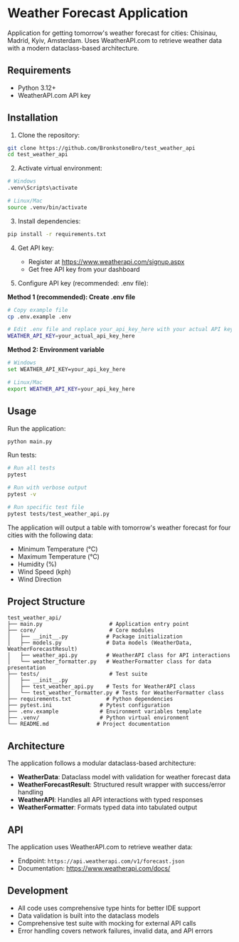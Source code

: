 # Weather Forecast Application

Application for getting tomorrow's weather forecast for cities: Chisinau, Madrid, Kyiv, Amsterdam.
Uses WeatherAPI.com to retrieve weather data with a modern dataclass-based architecture.

## Requirements

- Python 3.12+
- WeatherAPI.com API key

## Installation

1. Clone the repository:
```bash
git clone https://github.com/BronkstoneBro/test_weather_api
cd test_weather_api
```

2. Activate virtual environment:
```bash
# Windows
.venv\Scripts\activate

# Linux/Mac
source .venv/bin/activate
```

3. Install dependencies:
```bash
pip install -r requirements.txt
```

4. Get API key:
   - Register at https://www.weatherapi.com/signup.aspx
   - Get free API key from your dashboard

5. Configure API key (recommended: .env file):

**Method 1 (recommended): Create .env file**
```bash
# Copy example file
cp .env.example .env

# Edit .env file and replace your_api_key_here with your actual API key
WEATHER_API_KEY=your_actual_api_key_here
```

**Method 2: Environment variable**
```bash
# Windows
set WEATHER_API_KEY=your_api_key_here

# Linux/Mac
export WEATHER_API_KEY=your_api_key_here
```

## Usage

Run the application:
```bash
python main.py
```

Run tests:
```bash
# Run all tests
pytest

# Run with verbose output
pytest -v

# Run specific test file
pytest tests/test_weather_api.py
```

The application will output a table with tomorrow's weather forecast for four cities with the following data:
- Minimum Temperature (°C)
- Maximum Temperature (°C)
- Humidity (%)
- Wind Speed (kph)
- Wind Direction

## Project Structure

```
test_weather_api/
├── main.py                     # Application entry point
├── core/                       # Core modules
│   ├── __init__.py            # Package initialization
│   ├── models.py              # Data models (WeatherData, WeatherForecastResult)
│   ├── weather_api.py         # WeatherAPI class for API interactions
│   └── weather_formatter.py   # WeatherFormatter class for data presentation
├── tests/                      # Test suite
│   ├── __init__.py
│   ├── test_weather_api.py    # Tests for WeatherAPI class
│   └── test_weather_formatter.py # Tests for WeatherFormatter class
├── requirements.txt           # Python dependencies
├── pytest.ini               # Pytest configuration
├── .env.example             # Environment variables template
├── .venv/                   # Python virtual environment
└── README.md               # Project documentation
```

## Architecture

The application follows a modular dataclass-based architecture:

- **WeatherData**: Dataclass model with validation for weather forecast data
- **WeatherForecastResult**: Structured result wrapper with success/error handling
- **WeatherAPI**: Handles all API interactions with typed responses
- **WeatherFormatter**: Formats typed data into tabulated output

## API

The application uses WeatherAPI.com to retrieve weather data:
- Endpoint: `https://api.weatherapi.com/v1/forecast.json`
- Documentation: https://www.weatherapi.com/docs/

## Development

- All code uses comprehensive type hints for better IDE support
- Data validation is built into the dataclass models
- Comprehensive test suite with mocking for external API calls
- Error handling covers network failures, invalid data, and API errors